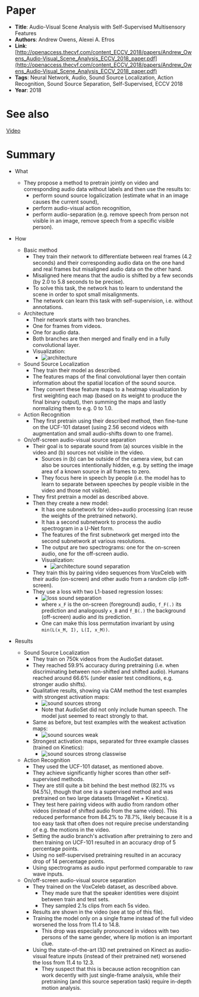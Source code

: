 # Paper

* **Title**: Audio-Visual Scene Analysis with Self-Supervised Multisensory Features
* **Authors**: Andrew Owens, Alexei A. Efros
* **Link**: [http://openaccess.thecvf.com/content_ECCV_2018/papers/Andrew_Owens_Audio-Visual_Scene_Analysis_ECCV_2018_paper.pdf](http://openaccess.thecvf.com/content_ECCV_2018/papers/Andrew_Owens_Audio-Visual_Scene_Analysis_ECCV_2018_paper.pdf)
* **Tags**: Neural Network, Audio, Sound Source Localization, Action Recognition, Sound Source Separation, Self-Supervised, ECCV 2018
* **Year**: 2018

# See also

[Video](https://www.youtube.com/watch?v=rwCIRu_hAJ8)

# Summary

* What
  * They propose a method to pretrain jointly on video and corresponding audio data without labels and then use the results to:
    * perform sound source logalicization (estimate what in an image causes the current sound),
    * perform audio-visual action recognition,
    * perform audio-separation (e.g. remove speech from person not visible in an image, remove speech from a specific visible person).

* How
  * Basic method
    * They train their network to differentiate between real frames (4.2 seconds) and their corresponding audio data on the one hand
      and real frames but misaligned audio data on the other hand.
    * Misaligned here means that the audio is shifted by a few seconds (by 2.0 to 5.8 seconds to be precise).
    * To solve this task, the network has to learn to understand the scene in order to spot small misalignments.
    * The network can learn this task with self-supervision, i.e. without annotations.
  * Architecture
    * Their network starts with two branches.
    * One for frames from videos.
    * One for audio data.
    * Both branches are then merged and finally end in a fully convolutional layer.
    * Visualization:
      * ![architecture](images/Audio-Visual_Scene_Analysis_with_Self-Supervised_Multisensory_Features/architecture.jpg?raw=true "architecture")
  * Sound Source Localization
    * They train their model as described.
    * The features maps of the final convolutional layer then contain information about the spatial location of the sound source.
    * They convert these feature maps to a heatmap visualization by first weighting each map (based on its weight to produce the final binary output),
      then summing the maps and lastly normalizing them to e.g. 0 to 1.0.
  * Action Recognition
    * They first pretrain using their described method, then fine-tune on the UCF-101 dataset (using 2.56 second videos with augmentation and small audio-shifts down to one frame).
  * On/off-screen audio-visual source separation
    * Their goal is to separate sound from (a) sources visible in the video and (b) sources not visible in the video.
      * Sources in (b) can be outside of the camera view, but can also be sources intentionally hidden, e.g. by setting the image area of a known source in all frames to zero.
      * They focus here in speech by people (i.e. the model has to learn to separate between speeches by people visible in the video and those not visible).
    * They first pretrain a model as described above.
    * Then they create a new model:
      * It has one subnetwork for video+audio processing (can reuse the weights of the pretrained network).
      * It has a second subnetwork to process the audio spectrogram in a U-Net form.
      * The features of the first subnetwork get merged into the second subnetwork at various resolutions.
      * The output are two spectrograms: one for the on-screen audio, one for the off-screen audio.
      * Visualization:
        * ![architecture sound separation](images/Audio-Visual_Scene_Analysis_with_Self-Supervised_Multisensory_Features/architecture_sound_separation.jpg?raw=true "architecture sound separation")
    * They train this by pairing video sequences from VoxCeleb with their audio (on-screen) and other audio from a random clip (off-screen).
    * They use a loss with two L1-based regression losses:
      * ![loss sound separation](images/Audio-Visual_Scene_Analysis_with_Self-Supervised_Multisensory_Features/loss_sound_separation.jpg?raw=true "loss sound separation")
      * where `x_F` is the on-screen (foreground) audio, `f_F(.)` its prediction and analogously `x_B` and `f_B(.)` the background (off-screen) audio and its prediction.
      * One can make this loss permutation invariant by using `min(L(x_M, I), L(I, x_M))`.

* Results
  * Sound Source Localization
    * They train on 750k videos from the AudioSet dataset.
    * They reached 59.9% accuracy during pretraining (i.e. when discriminating between non-shifted and shifted audio). Humans reached around 66.6% (under easier test conditions, e.g. stronger audio shifts).
    * Qualitative results, showing via CAM method the test examples with strongest activation maps:
      * ![sound sources strong](images/Audio-Visual_Scene_Analysis_with_Self-Supervised_Multisensory_Features/sound_sources_strong.jpg?raw=true "sound sources strong")
      * Note that AudioSet did not only include human speech. The model just seemed to react strongly to that.
    * Same as before, but test examples with the weakest activation maps:
      * ![sound sources weak](images/Audio-Visual_Scene_Analysis_with_Self-Supervised_Multisensory_Features/sound_sources_weak.jpg?raw=true "sound sources weak")
    * Strongest activation maps, separated for three example classes (trained on Kinetics):
      * ![sound sources strong classwise](images/Audio-Visual_Scene_Analysis_with_Self-Supervised_Multisensory_Features/sound_sources_strong_classwise.jpg?raw=true "sound sources strong classwise")
  * Action Recognition
    * They used the UCF-101 dataset, as mentioned above.
    * They achieve significantly higher scores than other self-supervised methods.
    * They are still quite a bit behind the best method (82.1% vs 94.5%), though that one is a supervised method and was pretrained on two large datasets (ImageNet + Kinetics).
    * They test here pairing videos with audio from random other videos (instead of shifted audio from the same video).
      This reduced performance from 84.2% to 78.7%, likely because it is a too easy task that often does not require precise understanding of e.g. the motions in the video.
    * Setting the audio branch's activation after pretraining to zero and then training on UCF-101 resulted in an accuracy drop of 5 percentage points.
    * Using no self-supervised pretraining resulted in an accuracy drop of 14 percentage points.
    * Using spectrograms as audio input performed comparable to raw wave inputs.
  * On/off-screen audio-visual source separation
    * They trained on the VoxCeleb dataset, as described above.
      * They made sure that the speaker identities were disjoint between train and test sets.
      * They sampled 2.1s clips from each 5s video.
    * Results are shown in the video (see at top of this file).
    * Training the model only on a single frame instead of the full video worsened the loss from 11.4 to 14.8.
      * This drop was especially pronounced in videos with two persons of the same gender, where lip motion is an important clue.
    * Using the state-of-the-art I3D net pretrained on Kinect as audio-visual feature inputs (instead of their pretrained net) worsened the loss from 11.4 to 12.3.
      * They suspect that this is because action recognition can work decently with just single-frame analysis, while their pretraining (and this source seperation task) require in-depth motion analysis.
